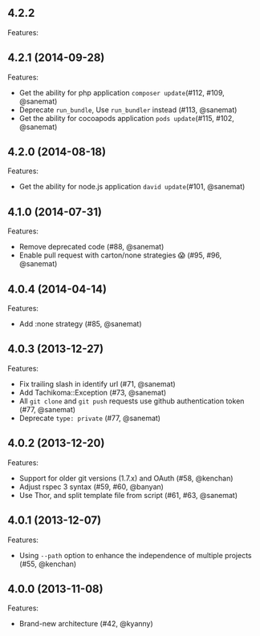 ## 4.2.2

Features:

## 4.2.1 (2014-09-28)

Features:
  - Get the ability for php application `composer update`(#112, #109, @sanemat)
  - Deprecate `run_bundle`, Use `run_bundler` instead (#113, @sanemat)
  - Get the ability for cocoapods application `pods update`(#115, #102, @sanemat)

## 4.2.0 (2014-08-18)

Features:
  - Get the ability for node.js application `david update`(#101, @sanemat)

## 4.1.0 (2014-07-31)

Features:
  - Remove deprecated code (#88, @sanemat)
  - Enable pull request with carton/none strategies :scream: (#95, #96, @sanemat)

## 4.0.4 (2014-04-14)

Features:
  - Add :none strategy (#85, @sanemat)

## 4.0.3 (2013-12-27)

Features:

  - Fix trailing slash in identify url (#71, @sanemat)
  - Add Tachikoma::Exception (#73, @sanemat)
  - All `git clone` and `git push` requests use github authentication token (#77, @sanemat)
  - Deprecate `type: private` (#77, @sanemat)

## 4.0.2 (2013-12-20)

Features:

  - Support for older git versions (1.7.x) and OAuth (#58, @kenchan)
  - Adjust rspec 3 syntax (#59, #60, @banyan)
  - Use Thor, and split template file from script (#61, #63, @sanemat)

## 4.0.1 (2013-12-07)

Features:

  -  Using `--path` option to enhance the independence of multiple projects (#55, @kenchan)

## 4.0.0 (2013-11-08)

Features:

  - Brand-new architecture (#42, @kyanny)
